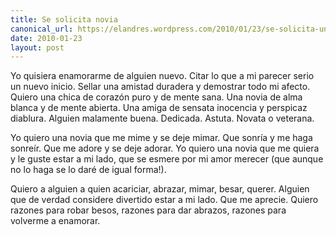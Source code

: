 ```yaml
---
title: Se solicita novia
canonical_url: https://elandres.wordpress.com/2010/01/23/se-solicita-una-novia/
date: 2010-01-23
layout: post
---
```


Yo quisiera enamorarme de alguien nuevo. Citar lo que a mi parecer serio un nuevo inicio. Sellar una amistad duradera y demostrar todo mi afecto. Quiero una chica de corazón puro y de mente sana. Una novia de alma blanca y de mente abierta. Una amiga de sensata inocencia y perspicaz diablura. Alguien malamente buena. Dedicada. Astuta. Novata o veterana.

<!--more-->

Yo quiero una novia que me mime y se deje mimar. Que sonría y me haga sonreír. Que me adore y se deje adorar. Yo quiero una novia que me quiera y le guste estar a mi lado, que se esmere por mi amor merecer (que aunque no lo haga se lo daré de igual forma!).

Quiero a alguien a quien acariciar, abrazar, mimar, besar, querer. Alguien que de verdad considere divertido estar a mi lado. Que me aprecie. Quiero razones para robar besos, razones para dar abrazos, razones para volverme a enamorar.
